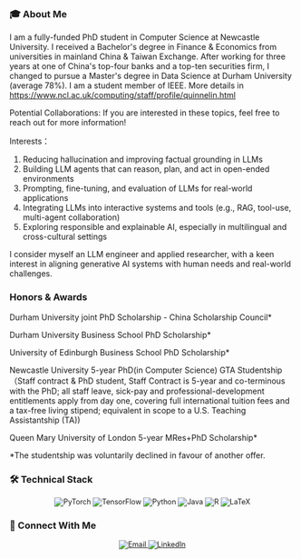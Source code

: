 ### 🎓 About Me  
I am a fully-funded PhD student in Computer Science at Newcastle University. I received a Bachelor's degree in Finance & Economics from universities in mainland China & Taiwan Exchange. After working for three years at one of China's top-four banks and a top-ten securities firm, I changed to pursue a Master's degree in Data Science at Durham University (average 78%). I am a student member of IEEE. More details in https://www.ncl.ac.uk/computing/staff/profile/quinnelin.html

Potential Collaborations: If you are interested in these topics, feel free to reach out for more information!

Interests：
1. Reducing hallucination and improving factual grounding in LLMs
2. Building LLM agents that can reason, plan, and act in open-ended environments
3. Prompting, fine-tuning, and evaluation of LLMs for real-world applications
4. Integrating LLMs into interactive systems and tools (e.g., RAG, tool-use, multi-agent collaboration)
5. Exploring responsible and explainable AI, especially in multilingual and cross-cultural settings

I consider myself an LLM engineer and applied researcher, with a keen interest in aligning generative AI systems with human needs and real-world challenges.


</div>  

### Honors & Awards
Durham University joint PhD Scholarship - China Scholarship Council*

Durham University Business School PhD Scholarship*

University of Edinburgh Business School PhD Scholarship*

Newcastle University 5-year PhD(in Computer Science) GTA Studentship （Staff contract & PhD student, Staff Contract is 5-year and co-terminous with the PhD; all staff leave, sick-pay and professional-development entitlements apply from day one, covering full international tuition fees and a tax-free living stipend; equivalent in scope to a U.S. Teaching Assistantship (TA))

Queen Mary University of London 5-year MRes+PhD Scholarship*

*The studentship was voluntarily declined in favour of another offer.

### 🛠️ Technical Stack  
<p align="center" style="font-size: 0.9em">  
  <img src="https://img.shields.io/badge/PyTorch-%23EE4C2C.svg?style=flat-square&logo=PyTorch&logoColor=white" alt="PyTorch" />  
  <img src="https://img.shields.io/badge/TensorFlow-%23FF6F00.svg?style=flat-square&logo=TensorFlow&logoColor=white" alt="TensorFlow" />  
  <img src="https://img.shields.io/badge/python-3670A0?style=flat-square&logo=python&logoColor=ffdd54" alt="Python" />  
  <img src="https://img.shields.io/badge/java-%23ED8B00.svg?style=flat-square&logo=openjdk&logoColor=white" alt="Java" />  
  <img src="https://img.shields.io/badge/r-%23276DC3.svg?style=flat-square&logo=r&logoColor=white" alt="R" />  
  <img src="https://img.shields.io/badge/latex-%23008080.svg?style=flat-square&logo=latex&logoColor=white" alt="LaTeX" />  
</p>  

### 🤝 Connect With Me  
<p align="center" style="font-size: 0.9em">  
  <a href="mailto:yan.quinne.lin@outlook.com">  
    <img src="https://img.shields.io/badge/Email-D14836?style=flat-square&logo=gmail&logoColor=white" alt="Email" />  
  </a>  
  <a href="https://www.linkedin.com/in/quinne-lin-49b171264/">  
    <img src="https://img.shields.io/badge/LinkedIn-0077B5?style=flat-square&logo=linkedin&logoColor=white" alt="LinkedIn" />  
  </a>  
</p>  

